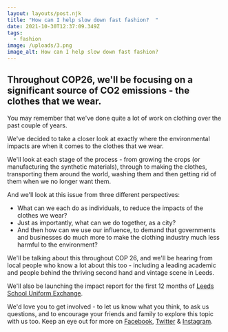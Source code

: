 ```yaml
---
layout: layouts/post.njk
title: "How can I help slow down fast fashion?  "
date: 2021-10-30T12:37:09.349Z
tags:
  - fashion
image: /uploads/3.png
image_alt: How can I help slow down fast fashion?
---
```

## Throughout COP26, we'll be focusing on a significant source of CO2 emissions - the clothes that we wear.

You may remember that we've done quite a lot of work on clothing over the past couple of years.

We've decided to take a closer look at exactly where the environmental impacts are when it comes to the clothes that we wear.

We'll look at each stage of the process - from growing the crops (or manufacturing the synthetic materials), through to making the clothes, transporting them around the world, washing them and then getting rid of them when we no longer want them.

And we'll look at this issue from three different perspectives:

* What can we each do as individuals, to reduce the impacts of the clothes we wear?
* Just as importantly, what can we do together, as a city?
* And then how can we use our influence, to demand that governments and businesses do much more to make the clothing industry much less harmful to the environment?

We'll be talking about this throughout COP 26, and we'll be hearing from local people who know a lot about this too - including a leading academic and people behind the thriving second hand and vintage scene in Leeds.

We'll also be launching the impact report for the first 12 months of [Leeds School Uniform Exchange](https://leedsuniformexchange.org.uk/).

We'd love you to get involved - to let us know what you think, to ask us questions, and to encourage your friends and family to explore this topic with us too.  Keep an eye out for more on [Facebook](https://www.facebook.com/zerowasteleeds/), [Twitter](https://twitter.com/ZeroWasteLeeds) & [Instagram](https://www.instagram.com/zerowasteleeds/).